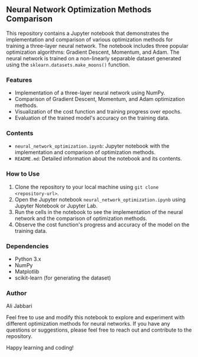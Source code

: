 
## Neural Network Optimization Methods Comparison

This repository contains a Jupyter notebook that demonstrates the implementation and comparison of various optimization methods for training a three-layer neural network. The notebook includes three popular optimization algorithms: Gradient Descent, Momentum, and Adam. The neural network is trained on a non-linearly separable dataset generated using the `sklearn.datasets.make_moons()` function.

### Features

- Implementation of a three-layer neural network using NumPy.
- Comparison of Gradient Descent, Momentum, and Adam optimization methods.
- Visualization of the cost function and training progress over epochs.
- Evaluation of the trained model's accuracy on the training data.

### Contents

- `neural_network_optimization.ipynb`: Jupyter notebook with the implementation and comparison of optimization methods.
- `README.md`: Detailed information about the notebook and its contents.

### How to Use

1. Clone the repository to your local machine using `git clone <repository-url>`.
2. Open the Jupyter notebook `neural_network_optimization.ipynb` using Jupyter Notebook or Jupyter Lab.
3. Run the cells in the notebook to see the implementation of the neural network and the comparison of optimization methods.
4. Observe the cost function's progress and accuracy of the model on the training data.

### Dependencies

- Python 3.x
- NumPy
- Matplotlib
- scikit-learn (for generating the dataset)



### Author

Ali Jabbari

Feel free to use and modify this notebook to explore and experiment with different optimization methods for neural networks. If you have any questions or suggestions, please feel free to reach out and contribute to the repository.

Happy learning and coding!
